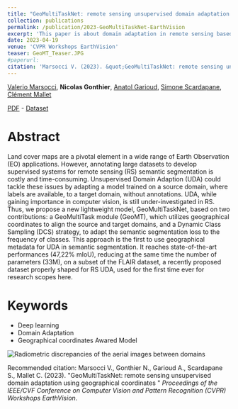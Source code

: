 ```yaml
---
title: "GeoMultiTaskNet: remote sensing unsupervised domain adaptation using geographical coordinates"
collection: publications
permalink: /publication/2023-GeoMultiTaskNet-EarthVision
excerpt: 'This paper is about domain adaptation in remote sensing based on using geographical coordinates of the patches.'
date: 2023-04-19
venue: 'CVPR Workshops EarthVision'
teaser: GeoMT_Teaser.JPG
#paperurl: 
citation: 'Marsocci V. (2023). &quot;GeoMultiTaskNet: remote sensing unsupervised domain adaptation using geographical coordinates&quot; <i>CVPR Workshops EarthVision</i>.'
---
```


[Valerio Marsocci](http://cedric.cnam.fr/lab/author/vmarsocci/), **Nicolas Gonthier**, [Anatol Garioud](https://scholar.google.fr/citations?user=6c9QX2AAAAAJ&hl=fr), [Simone Scardapane](https://www.sscardapane.it/), [Clément Mallet](https://www.umr-lastig.fr/clement-mallet/)

[PDF](https://arxiv.org/pdf/2304.07750.pdf) - [Dataset](https://ignf.github.io/FLAIR/) 

Abstract
======

Land cover maps are a pivotal element in a wide range of Earth Observation (EO) applications. However, annotating large datasets to develop supervised systems for remote sensing (RS) semantic segmentation is costly and time-consuming. Unsupervised Domain Adaption (UDA) could tackle these issues by adapting a model trained on a source domain, where labels are available, to a target domain, without annotations. UDA, while gaining importance in computer vision, is still under-investigated in RS. Thus, we propose a new lightweight model, GeoMultiTaskNet, based on two contributions: a GeoMultiTask module (GeoMT), which utilizes geographical coordinates to align the source and target domains, and a Dynamic Class Sampling (DCS) strategy, to adapt the semantic segmentation loss to the frequency of classes. This approach is the first to use geographical metadata for UDA in semantic segmentation. It reaches state-of-the-art performances (47,22% mIoU), reducing at the same time the number of parameters (33M), on a subset of the FLAIR dataset, a recently proposed dataset properly shaped for RS UDA, used for the first time ever for research scopes here.

Keywords
======
* Deep learning
* Domain Adaptation
* Geographical coordinates Awared Model 

![Radiometric discrepancies of the aerial images between domains](https://ngonthier.github.io/images/radiometric.png)

Recommended citation: Marsocci V., Gonthier N., Garioud A., Scardapane S., Mallet C. (2023). "GeoMultiTaskNet: remote sensing unsupervised domain adaptation using geographical coordinates
" <i>Proceedings of the IEEE/CVF Conference on Computer Vision and Pattern Recognition (CVPR) Workshops EarthVision</i>.
